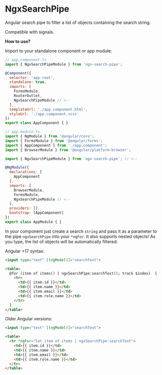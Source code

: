 # NgxSearchPipe

Angular search pipe to filter a list of objects containing the search string.

Compatible with signals. 

**How to use?**

Import to your standalone component or app module:
```javascript
// app.component.ts
import { NgxSearchPipeModule } from 'ngx-search-pipe';

@Component({
  selector: 'app-root',
  standalone: true,
  imports: [
    FormsModule,
    RouterOutlet, 
    NgxSearchPipeModule // <--
  ],
  templateUrl: './app.component.html',
  styleUrl: './app.component.scss'
})
export class AppComponent { }
```

```javascript
// app.module.ts
import { NgModule } from '@angular/core';
import { FormsModule } from '@angular/forms';
import { AppComponent } from './app.component';
import { BrowserModule } from '@angular/platform-browser';

import { NgxSearchPipeModule } from 'ngx-search-pipe'; // <--

@NgModule({
  declarations: [
    AppComponent
  ],
  imports: [
    BrowserModule,
    FormsModule,
    NgxSearchPipeModule // <--
  ],
  providers: [],
  bootstrap: [AppComponent]
})
export class AppModule { }
```

In your component just create a search `string` and pass it as a parameter to the pipe `ngxSearchPipe` into your `*ngFor`. It also supports nested objects! As you type, the list of objects will be automatically filtered:

Angular +17 syntax:
```html
<input type="text" [(ngModel)]="searchText">

<table>
  @for (item of items() | ngxSearchPipe:searchText(); track $index)  {
    <tr>
      <td>{{ item.id }}</td>
      <td>{{ item.name }}</td>
      <td>{{ item.email }}</td>
      <td>{{ item.role.name }}</td>
    </tr>
  }
</table>
```

Older Angular versions:
```html
<input type="text" [(ngModel)]="searchText">

<table>
  <tr *ngFor="let item of items | ngxSearchPipe:searchText">
    <td>{{ item.id }}</td>
    <td>{{ item.name }}</td>
    <td>{{ item.email }}</td>
    <td>{{ item.role.name }}</td>
  </tr>
</table>
```